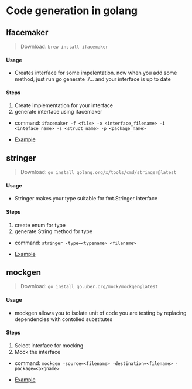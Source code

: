 # Code generation in golang

## Ifacemaker

> Download: `brew install ifacemaker`

#### Usage
- Creates interface for some impelentation. now when you add some method, just run go generate ./... and your interface is up to date

#### Steps
1. Create implementation for your interface
2. generate interface using ifacemaker

- command: `ifacemaker -f <file> -o <interface_filename> -i <inteface_name> -s <struct_name> -p <package_name>`

- [Example](./ifmaker)

## stringer

> Download: `go install golang.org/x/tools/cmd/stringer@latest`

#### Usage
- Stringer makes your type suitable for fmt.Stringer interface

#### Steps
1. create enum for type
2. generate String method for type

- command: `stringer -type=<typename> <filename>`

- [Example](./stringer/)

## mockgen

> Download: `go install go.uber.org/mock/mockgen@latest`

#### Usage
- mockgen allows you to isolate unit of code you are testing by replacing dependencies with contolled substitutes

#### Steps
1. Select interface for mocking
2. Mock the interface

- command: `mockgen -source=<filename> -destination=<filename> -package=<pkgname>`

- [Example](./mockgen/)